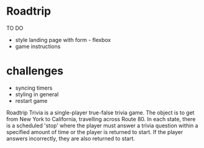 # Roadtrip
TO DO 

- style landing page with form - flexbox
- game instructions

# challenges
- syncing timers
- styling in general
- restart game

Roadtrip Trivia is a single-player true-false trivia game. The object is to get from New York to California, travelling across Route 80.
In each state, there is a scheduled 'stop' where the player must answer a trivia question within a specified amount of time or the player
is returned to start. If the player answers incorrectly, they are also returned to start. 

